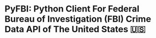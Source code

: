 PyFBI: Python Client For Federal Bureau of Investigation (FBI) Crime Data API of The United States 🇺🇸
==========================

